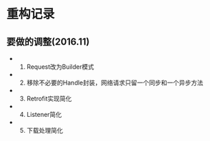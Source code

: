 # 重构记录

## 要做的调整(2016.11)

* 1. Request改为Builder模式

* 2. 移除不必要的Handle封装，网络请求只留一个同步和一个异步方法

* 3. Retrofit实现简化

* 4. Listener简化

* 5. 下载处理简化

